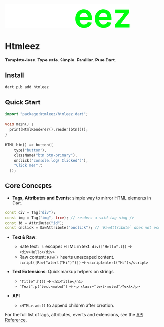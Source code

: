 ![htmleez](https://raw.githubusercontent.com/namzug16/htmdart/master/assets/htmleez.png)

# Htmleez
**Template-less. Type safe. Simple. Familiar. Pure Dart.**

## Install

```bash
dart pub add htmleez
```

## Quick Start
```dart
import "package:htmleez/htmleez.dart";

void main() {
  print(HtmlRenderer().render(btn()));
}

HTML btn() => button([
    type("button"),
    className("btn btn-primary"),
    onclick("console.log('Clicked')"),
    "Click me!".t
  ]);

```

## Core Concepts
- **Tags, Attributes and Events**: simple way to mirror HTML elements in Dart.
```dart
const div = Tag("div");
const img = Tag("img", true); // renders a void tag <img />
const id = Attribute("id");
const onclick = RawAttribute("onclick"); // `RawAttribute` does not escape the value
```

- **Text & Raw**: 
  - Safe text: `.t` escapes HTML in text. `div(["Hello".t])` -> `<div>Hello</div>`
  - Raw content: `Raw()` inserts unescaped content. `script([Raw("alert("Hi")")])` -> `<script>alert("Hi")</script>`

- **Text Extensions**: Quick markup helpers on strings
  - `"Title".h1()` -> `<h1>Title</h1>`
  - `"Text".p("text-muted")` -> `<p class="text-muted">Text</p>`

- **API**: 
  - `<HTML>.add()` to append children after creation.

For the full list of tags, attributes, events and extensions, see the [API Reference](https://pub.dev/documentation/htmleez/latest/).
